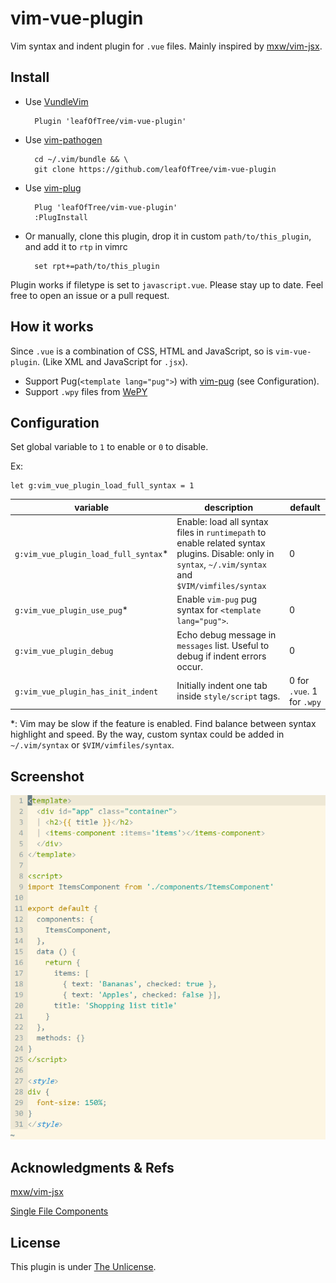 # vim-vue-plugin

Vim syntax and indent plugin for `.vue` files. Mainly inspired by [mxw/vim-jsx][1].

## Install

- Use [VundleVim][2]

        Plugin 'leafOfTree/vim-vue-plugin'

- Use [vim-pathogen][5]

        cd ~/.vim/bundle && \
        git clone https://github.com/leafOfTree/vim-vue-plugin

- Use [vim-plug][7]

        Plug 'leafOfTree/vim-vue-plugin'
        :PlugInstall

- Or manually, clone this plugin, drop it in custom `path/to/this_plugin`, and add it to `rtp` in vimrc

        set rpt+=path/to/this_plugin

Plugin works if filetype is set to `javascript.vue`. Please stay up to date. Feel free to open an issue or a pull request.

## How it works

Since `.vue` is a combination of CSS, HTML and JavaScript, so is `vim-vue-plugin`. (Like XML and JavaScript for `.jsx`).

- Support Pug(`<template lang="pug">`) with [vim-pug][4] (see Configuration).
- Support `.wpy` files from [WePY][6]

## Configuration

Set global variable to `1` to enable or `0` to disable.

Ex:

    let g:vim_vue_plugin_load_full_syntax = 1

| variable                              | description                                                                                            | default                    |
|---------------------------------------|--------------------------------------------------------------------------------------------------------------------------------|----------------------------|
| `g:vim_vue_plugin_load_full_syntax`\* | Enable: load all syntax files in `runtimepath` to enable related syntax plugins. Disable: only in `syntax`, `~/.vim/syntax` and `$VIM/vimfiles/syntax` | 0                          |
| `g:vim_vue_plugin_use_pug`\*          | Enable `vim-pug` pug syntax for `<template lang="pug">`.                                               | 0                          |
| `g:vim_vue_plugin_debug`              | Echo debug message in `messages` list. Useful to debug if indent errors occur.                         | 0                          |
| `g:vim_vue_plugin_has_init_indent`    | Initially indent one tab inside `style/script` tags.                                                   | 0 for `.vue`. 1 for `.wpy` |

\*: Vim may be slow if the feature is enabled. Find balance between syntax highlight and speed. By the way, custom syntax could be added in `~/.vim/syntax` or `$VIM/vimfiles/syntax`.

## Screenshot

![screenshot](https://raw.githubusercontent.com/leafOfTree/leafOfTree.github.io/master/vim-vue-plugin-screenshot.png)

## Acknowledgments & Refs

[mxw/vim-jsx][1]

[Single File Components][3]

## License

This plugin is under [The Unlicense][8].

[1]: https://github.com/mxw/vim-jsx "mxw: vim-jsx"
[2]: https://github.com/VundleVim/Vundle.vim
[3]: https://vuejs.org/v2/guide/single-file-components.html
[4]: https://github.com/digitaltoad/vim-pug
[5]: https://github.com/tpope/vim-pathogen
[6]: https://tencent.github.io/wepy
[7]: https://github.com/junegunn/vim-plug
[8]: https://choosealicense.com/licenses/unlicense/
